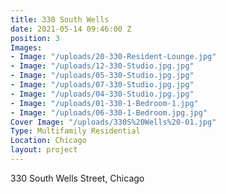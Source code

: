 ```yaml
---
title: 330 South Wells
date: 2021-05-14 09:46:00 Z
position: 3
Images:
- Image: "/uploads/20-330-Resident-Lounge.jpg"
- Image: "/uploads/12-330-Studio.jpg.jpg"
- Image: "/uploads/05-330-Studio.jpg.jpg"
- Image: "/uploads/07-330-Studio.jpg.jpg"
- Image: "/uploads/04-330-Studio.jpg.jpg"
- Image: "/uploads/01-330-1-Bedroom-1.jpg"
- Image: "/uploads/06-330-1-Bedroom.jpg.jpg"
Cover Image: "/uploads/330S%20Wells%20-01.jpg"
Type: Multifamily Residential
Location: Chicago
layout: project
---
```


330 South Wells Street, Chicago